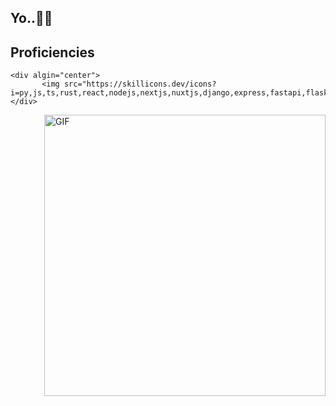 <h2>
  <span>Yo..🤘🏼<span> 

</h2>
  <h2>Proficiencies</h2>
 
    <div algin="center">
           <img src="https://skillicons.dev/icons?i=py,js,ts,rust,react,nodejs,nextjs,nuxtjs,django,express,fastapi,flask,nestjs,graphql,rocket,prisma,mongodb,postgres,mysql,redis,firebase,rabbitmq,ipfs,planetscale,linux,git,github,nginx,prisma&theme=dark"/>
    </div>
    
<img align="right" alt="GIF" src="https://media.tenor.com/wyi8Ow2YP6UAAAAd/maja-aaya.gif" width=450 class="magrin-top: -5px" />
   
